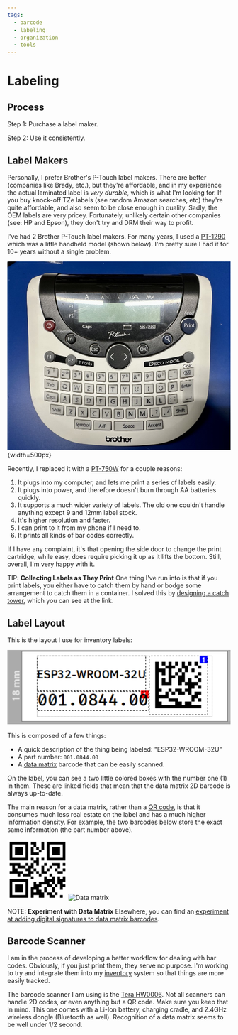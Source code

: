 ```yaml
---
tags:
  - barcode
  - labeling
  - organization
  - tools
---
```

# Labeling

## Process

Step 1: Purchase a label maker.

Step 2: Use it consistently.

## Label Makers

Personally, I prefer Brother's P-Touch label makers. There are better (companies like
Brady, etc.), but they're affordable, and in my experience the actual laminated
label is _very durable_, which is what I'm looking for. If you buy knock-off TZe
labels (see random Amazon searches, etc) they're quite affordable, and also seem
to be close enough in quality. Sadly, the OEM labels are very pricey.
Fortunately, unlikely certain other companies (see: HP and Epson), they don't
try and DRM their way to profit.

I've had 2 Brother P-Touch label makers. For many years, I used a [PT-1290](https://www.brother-usa.com/products/pt1290) which
was a little handheld model (shown below). I'm pretty sure I had it for 10+
years without a single problem.

![A well-used Brother PT-1290 label maker](../img/brother-pt-1290.jpg){width=500px}

Recently, I replaced it with a
[PT-750W](https://www.brother-usa.com/products/PTP750W) for a couple reasons:

1. It plugs into my computer, and lets me print a series of labels easily.
2. It plugs into power, and therefore doesn't burn through AA batteries quickly.
3. It supports a much wider variety of labels. The old one couldn't handle
   anything except 9 and 12mm label stock.
4. It's higher resolution and faster.
5. I can print to it from my phone if I need to.
6. It prints all kinds of bar codes correctly.

If I have any complaint, it's that opening the side door to change the print
cartridge, while easy, does require picking it up as it lifts the bottom. Still,
overall, I'm very happy with it.

TIP: **Collecting Labels as They Print** One thing I've run into is that
if you print labels, you either have to catch them by hand or bodge some
arrangement to catch them in a container. I solved this by [designing a
catch
tower](https://www.printables.com/model/512678-label-catcher-for-brother-pt-750w),
which you can see at the link.

## Label Layout

This is the layout I use for inventory labels:

![Inventory label for ESP32-WROOM-32U](../img/sample-inventory-label.png)

This is composed of a few things:

* A quick description of the thing being labeled: "ESP32-WROOM-32U"
* A part number: `001.0844.00`
* A [data matrix](https://en.wikipedia.org/wiki/Data_Matrix) barcode that can be
  easily scanned.

On the label, you can see a two little colored boxes with the number one (1) in
them. These are linked fields that mean that the data matrix 2D barcode is
always up-to-date.

The main reason for a data matrix, rather than a [QR
code](https://en.wikipedia.org/wiki/QR_code), is that it consumes much less real
estate on the label and has a much higher information density. For example, the
two barcodes below store the exact same information (the part number above).

![QR code](../img/sample-qr-code.png) ![Data
matrix](../img/sample-data-matrix.png)

NOTE: **Experiment with Data Matrix** Elsewhere, you can find an
[experiment at adding digital signatures to data matrix
barcodes](../projects/Signed-GS1-data-matrix/). 

## Barcode Scanner

<!-- TODO: Add picture of scanner. -->
I am in the process of developing a better workflow for dealing with bar codes.
Obviously, if you just print them, they serve no purpose. I'm working to try and
integrate them into my [inventory](inventory.md) system so that things are more
easily tracked.

The barcode scanner I am using is the [Tera
HW0006](https://tera-digital.com/products/2d-barcode-scanner-hw0006). Not all
scanners can handle 2D codes, or even anything but a QR code. Make sure you keep
that in mind. This one comes with a Li-Ion battery, charging cradle, and 2.4GHz
wireless dongle (Bluetooth as well). Recognition of a data matrix seems to be
well under 1/2 second.